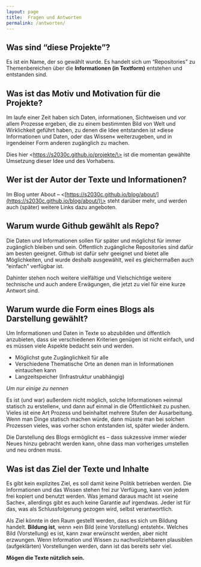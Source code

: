 ```yaml
---
layout: page
title:  Fragen und Antworten
permalink: /antworten/
---
```


## Was sind “diese Projekte”?

Es ist ein Name, der so gewählt wurde. Es handelt sich um “Repositories” zu Themenbereichen über die **Informationen (in Textform)** entstehen und entstanden sind. 

## Was ist das Motiv und Motivation für die Projekte?

Im laufe einer Zeit haben sich Daten, informationen, Sichtweisen und vor allem Prozesse ergeben, die zu einem bestimmten Bild von Welt und Wirklichkeit geführt haben, zu denen die Idee entstanden ist »diese Informationen und Daten, oder das Wissen« weiterzugeben, und in irgendeiner Form anderen zugänglich zu machen. 

Dies hier \<https://s2030c.github.io/projekte/\> ist die momentan gewählte Umsetzung dieser Idee und des Vorhabens. 

## Wer ist der Autor der Texte und Informationen?

Im Blog unter About – \<[https://s2030c.github.io/blog/about/](https://s2030c.github.io/blog/about/)\> steht darüber mehr, und werden auch (später) weitere Links dazu angeboten. 

## Warum wurde Github gewählt als Repo? 

Die Daten und Informationen sollen für später und möglichst für immer zugänglich bleiben und sein. Öffentlich zugängliche Repositories sind dafür am besten geeignet. Github ist dafür sehr geeignet und bietet alle Möglichkeiten, und wurde deshalb ausgewählt, weil es gleichermaßen auch “einfach” verfügbar ist. 

Dahinter stehen noch weitere vielfältige und Vielschichtige weitere technische und auch andere Erwägungen, die jetzt zu viel für eine kurze Antwort sind. 

## Warum wurde die Form eines Blogs als Darstellung gewählt? 

Um Informationen und Daten in Texte so abzubilden und öffentlich anzubieten, dass sie verschiedenen Kriterien genügen ist nicht einfach, und es müssen viele Aspekte bedacht sein und werden. 

* Möglichst gute Zugänglichkeit für alle   
* Verschiedene Thematische Orte an denen man in Informationen eintauchen kann  
* Langzeitspeicher (Infrastruktur unabhängig)

*Um nur einige zu nennen*

Es ist (und war) außerdem nicht möglich, solche Informationen »einmal statisch zu erstellen«, und dann auf einmal in die Öffentlichkeit zu pushen. Vieles ist eine Art Prozess und beinhaltet mehrere Stufen der Ausarbeitung. Wenn man Dinge statisch machen würde, dann müsste man bei solchen Prozessen vieles, was vorher schon entstanden ist, später wieder ändern. 

Die Darstellung des Blogs ermöglicht es – dass sukzessive immer wieder Neues hinzu gebracht werden kann, ohne dass man vorheriges umstellen und neu ordnen muss. 

## Was ist das Ziel der Texte und Inhalte

Es gibt kein explizites Ziel, es soll damit keine Politik betrieben werden. Die Informationen und das Wissen stehen frei zur Verfügung, kann von jedem frei kopiert und benutzt werden. Was jemand daraus macht ist »seine Sache«, allerdings gibt es auch keine Garantie auf irgendwas. Jeder ist für das, was als Schlussfolgerung gezogen wird, selbst verantwortlich. 

Als Ziel könnte in den Raum gestellt werden, dass es sich um Bildung handelt. **Bildung ist**, wenn »ein Bild (eine Vorstellung) entsteht«. Welches Bild (Vorstellung) es ist, kann zwar erwünscht werden, aber nicht erzwungen. Wenn Information und Wissen zu nachvollziehbaren plausiblen (aufgeklärten) Vorstellungen werden, dann ist das bereits sehr viel. 

**Mögen die Texte nützlich sein.**

